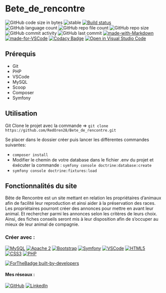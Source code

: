 # Bete_de_rencontre

![GitHub code size in bytes](https://img.shields.io/github/languages/code-size/RedOren28/Bete_de_rencontre)
![stable](https://img.shields.io/badge/stability-stable-brightgreen.svg)
[![Build status](https://ci.appveyor.com/api/projects/status/pvoiujbphmt4figl?svg=true)](https://ci.appveyor.com/project/RedOren28/bete-de-rencontre)
![GitHub language count](https://img.shields.io/github/languages/count/RedOren28/Bete_de_rencontre)
![GitHub repo file count](https://img.shields.io/github/directory-file-count/RedOren28/Bete_de_rencontre)
![GitHub repo size](https://img.shields.io/github/repo-size/RedOren28/Bete_de_rencontre)
![GitHub commit activity](https://img.shields.io/github/commit-activity/w/RedOren28/Bete_de_rencontre)
![GitHub last commit](https://img.shields.io/github/last-commit/RedOren28/Bete_de_rencontre)
[![made-with-Markdown](https://img.shields.io/badge/Made%20with-Markdown-1f425f.svg)](http://commonmark.org)
[![made-for-VSCode](https://img.shields.io/badge/Made%20for-VSCode-1f425f.svg)](https://code.visualstudio.com/)
[![Codacy Badge](https://app.codacy.com/project/badge/Grade/bd4194a94b4b49d3abc029bf78f7c4a0)](https://app.codacy.com/gh/RedOren28/Bete_de_rencontre/dashboard?utm_source=gh&utm_medium=referral&utm_content=&utm_campaign=Badge_grade)
[![Open in Visual Studio Code](https://img.shields.io/static/v1?logo=visualstudiocode&label=&message=Open%20in%20Visual%20Studio%20Code&labelColor=2c2c32&color=007acc&logoColor=007acc)](https://open.vscode.dev/microsoft/Bete_de_rencontre)

## Prérequis

- Git
- PHP
- VSCode
- MySQL
- Scoop
- Composer
- Symfony

## Utilisation

Git Clone le projet avec la commande => `git clone https://github.com/RedOren28/Bete_de_rencontre.git`

Se placer dans le dossier créer puis lancer les différentes commandes suivantes:
- `composer install`
- Modifier le chemin de votre database dans le fichier .env du projet et éxécuter la commande : `symfony console doctrine:database:create`
- `symfony console doctrine:fixtures:load`

## Fonctionnalités du site
Bête de Rencontre est un site mettant en relation les propriétaires d’animaux afin de facilité leur reproduction et ainsi aider à la préservation des races. Les propriétaires pourront créer des annonces pour mettre en avant leur animal. Et rechercher parmi les annonces selon les critères de leurs choix.
Ainsi, des fiches conseils seront mis à leur disposition afin de s’occuper au mieux de leur animal de compagnie.


### Créer avec :

[![MySQL](https://img.shields.io/badge/MySQL-005C84?style=for-the-badge&logo=mysql&logoColor=white)](https://www.mysql.com/fr/)
[![Apache 2](https://img.shields.io/badge/Apache-D22128?style=for-the-badge&logo=Apache&logoColor=white)](https://httpd.apache.org/)
[![Bootstrap](https://img.shields.io/badge/Bootstrap-563D7C?style=for-the-badge&logo=bootstrap&logoColor=white)](https://getbootstrap.com/)
[![Symfony](https://img.shields.io/badge/Symfony-000000?style=for-the-badge&logo=Symfony&logoColor=white)](https://symfony.com/)
[![VSCode](https://img.shields.io/badge/VSCode-0078D4?style=for-the-badge&logo=visual%20studio%20code&logoColor=white)](https://code.visualstudio.com/)
[![HTML5](https://img.shields.io/badge/HTML5-E34F26?style=for-the-badge&logo=html5&logoColor=white)](https://www.w3schools.com/html/default.asp)
[![CSS3](https://img.shields.io/badge/CSS3-1572B6?style=for-the-badge&logo=css3&logoColor=white)](https://www.w3schools.com/css/default.asp)
[![PHP](https://img.shields.io/badge/PHP-777BB4?style=for-the-badge&logo=php&logoColor=white)](https://www.php.net/)

[![ForTheBadge built-by-developers](http://ForTheBadge.com/images/badges/built-by-developers.svg)](https://GitHub.com/RedOren28/)

#### Mes réseaux :

[![GitHub](https://img.shields.io/badge/GitHub-100000?style=for-the-badge&logo=github&logoColor=white)](https://GitHub.com/RedOren28/)
[![LinkedIn](https://img.shields.io/badge/LinkedIn-0077B5?style=for-the-badge&logo=linkedin&logoColor=white)](https://www.linkedin.com/in/cl%C3%A9ment-chevrier/)
